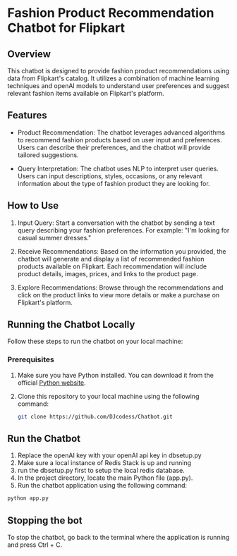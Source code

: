 # Fashion Product Recommendation Chatbot for Flipkart

## Overview

This chatbot is designed to provide fashion product recommendations using data from Flipkart's catalog. It utilizes a combination of machine learning techniques and openAI models to understand user preferences and suggest relevant fashion items available on Flipkart's platform.

## Features

- Product Recommendation: The chatbot leverages advanced algorithms to recommend fashion products based on user input and preferences. Users can describe their preferences, and the chatbot will provide tailored suggestions.

- Query Interpretation: The chatbot uses NLP to interpret user queries. Users can input descriptions, styles, occasions, or any relevant information about the type of fashion product they are looking for.

## How to Use

1. Input Query: Start a conversation with the chatbot by sending a text query describing your fashion preferences. For example: "I'm looking for casual summer dresses."

2. Receive Recommendations: Based on the information you provided, the chatbot will generate and display a list of recommended fashion products available on Flipkart. Each recommendation will include product details, images, prices, and links to the product page.

3. Explore Recommendations: Browse through the recommendations and click on the product links to view more details or make a purchase on Flipkart's platform.

## Running the Chatbot Locally

Follow these steps to run the chatbot on your local machine:

### Prerequisites

1. Make sure you have Python installed. You can download it from the official [Python website](https://www.python.org/downloads/).

2. Clone this repository to your local machine using the following command:
   
   ```bash
   git clone https://github.com/DJcodess/Chatbot.git

## Run the Chatbot

1. Replace the openAI key with your openAI api key in dbsetup.py
2. Make sure a local instance of Redis Stack is up and running
3. run the dbsetup.py first to setup the local redis database.
4. In the project directory, locate the main Python file (app.py).
5. Run the chatbot application using the following command:
```bash
python app.py
```

##  Stopping the bot
To stop the chatbot, go back to the terminal where the application is running and press Ctrl + C.

